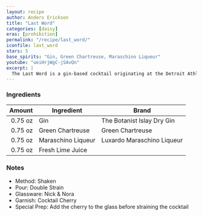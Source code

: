 ```yaml
---
layout: recipe
author: Anders Erickson
title: "Last Word"
categories: [daisy]
eras: [prohibition]
permalink: "/recipe/last_word/"
iconfile: last_word
stars: 5
base_spirits: "Gin, Green Chartreuse, Maraschino Liqueur"
youtube: "ueiHrjWgC-jSAvQn"
excerpt: |
  The Last Word is a gin-based cocktail originating at the Detroit Athletic Club in the 1910s, shortly before the start of Prohibition.
---
```


### Ingredients

|  Amount | Ingredient         | Brand                      |
| ------: | ------------------ | -------------------------- |
| 0.75 oz | Gin                | The Botanist Islay Dry Gin |
| 0.75 oz | Green Chartreuse   | Green Chartreuse           |
| 0.75 oz | Maraschino Liqueur | Luxardo Maraschino Liqueur |
| 0.75 oz | Fresh Lime Juice   |

### Notes

- Method: Shaken
- Pour: Double Strain
- Glassware: Nick & Nora
- Garnish: Cocktail Cherry
- Special Prep: Add the cherry to the glass before straining the cocktail
